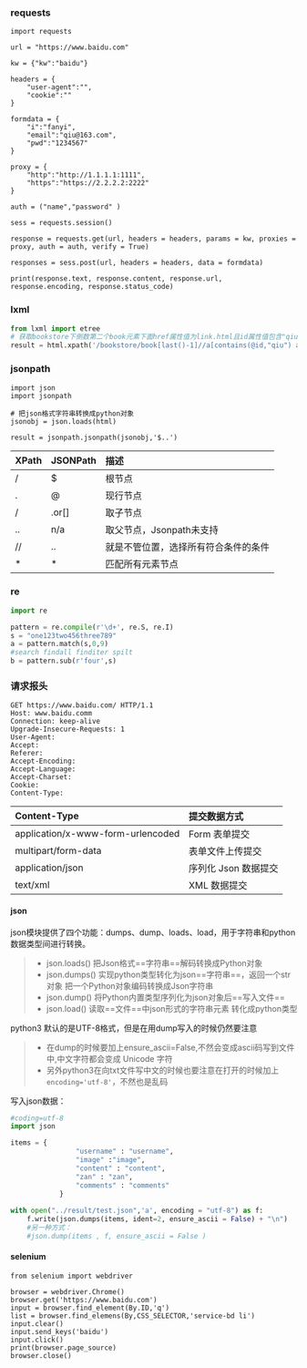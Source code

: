 ### requests
```pthon
import requests

url = "https://www.baidu.com"

kw = {"kw":"baidu"}

headers = {
    "user-agent":"",
    "cookie":""
}

formdata = {
    "i":"fanyi",
    "email":"qiu@163.com",
    "pwd":"1234567" 
}

proxy = {
    "http":"http://1.1.1.1:1111",
    "https":"https://2.2.2.2:2222" 
}

auth = ("name","password" )

sess = requests.session()

response = requests.get(url, headers = headers, params = kw, proxies = proxy, auth = auth, verify = True)

responses = sess.post(url, headers = headers, data = formdata)

print(response.text, response.content, response.url, response.encoding, response.status_code)
```

### lxml
```python
from lxml import etree
# 获取bookstore下倒数第二个book元素下面href属性值为link.html且id属性值包含"qiu"的a标签,a/@href 获取href属性值
result = html.xpath('/bookstore/book[last()-1]//a[contains(@id,"qiu") and @href = "link.html"]')[0].text

```

### jsonpath
```
import json
import jsonpath

# 把json格式字符串转换成python对象
jsonobj = json.loads(html)

result = jsonpath.jsonpath(jsonobj,'$..')
```

XPath	|JSONPath	| 描述
:-      | :-        | :-
/	    |$	        | 根节点
.	    |@	        | 现行节点
/	    |.or[]	    | 取子节点
..	    |n/a	    | 取父节点，Jsonpath未支持
//	    |..	        | 就是不管位置，选择所有符合条件的条件
*	    |*	        | 匹配所有元素节点


### re
```python
import re

pattern = re.compile(r'\d+', re.S, re.I)
s = "one123two456three789"
a = pattern.match(s,0,9)
#search findall finditer spilt
b = pattern.sub(r'four',s)
```
### 请求报头
```
GET https://www.baidu.com/ HTTP/1.1
Host: www.baidu.comm
Connection: keep-alive
Upgrade-Insecure-Requests: 1
User-Agent: 
Accept:
Referer:
Accept-Encoding:
Accept-Language:
Accept-Charset:
Cookie:
Content-Type:
```
Content-Type   | 	提交数据方式
:-  | :-
application/x-www-form-urlencoded   |	Form 表单提交
multipart/form-data   |	表单文件上传提交
application/json   |	序列化 Json 数据提交
text/xml   |	XML 数据提交

#### json

json模块提供了四个功能：dumps、dump、loads、load，用于字符串和python数据类型间进行转换。
>- json.loads() 把Json格式==字符串==解码转换成Python对象
>- json.dumps() 实现python类型转化为json==字符串==，返回一个str对象 把一个Python对象编码转换成Json字符串
>- json.dump()  将Python内置类型序列化为json对象后==写入文件==
>- json.load()  读取==文件==中json形式的字符串元素 转化成python类型

python3 默认的是UTF-8格式，但是在用dump写入的时候仍然要注意
>- 在dump的时候要加上ensure_ascii=False,不然会变成ascii码写到文件中,中文字符都会变成 Unicode 字符
>- 另外python3在向txt文件写中文的时候也要注意在打开的时候加上```encoding='utf-8'```，不然也是乱码

写入json数据：
```python
#coding=utf-8
import json

items = {
				"username" : "username",
				"image" :"image",
				"content" : "content",
				"zan" : "zan",
				"comments" : "comments"
			}
			
with open("../result/test.json",'a', encoding = "utf-8") as f:
	f.write(json.dumps(items, ident=2, ensure_ascii = False) + "\n")
    #另一种方式：
    #json.dump(items , f, ensure_ascii = False )
```

#### selenium

```
from selenium import webdriver

browser = webdriver.Chrome()
browser.get('https://www.baidu.com')
input = browser.find_element(By.ID,'q')
list = browser.find_elemens(By,CSS_SELECTOR,'service-bd li')
input.clear()
input.send_keys('baidu')
input.click()
print(browser.page_source)
browser.close()
```
